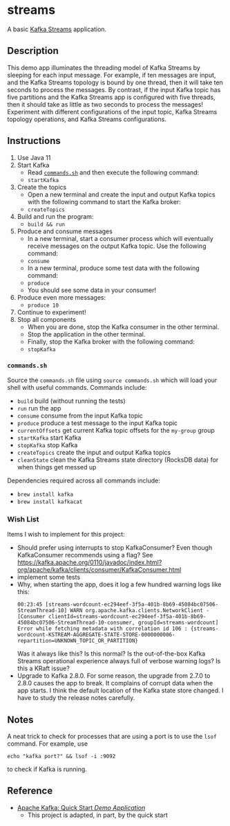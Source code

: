 # streams

A basic [Kafka Streams](https://kafka.apache.org/documentation/streams/) application.

## Description

This demo app illuminates the threading model of Kafka Streams by sleeping for each input message. For example, if ten messages are
input, and the Kafka Streams topology is bound by one thread, then it will take ten seconds to process the messages. By
contrast, if the input Kafka topic has five partitions and the Kafka Streams app is configured with five threads, then
it should take as little as two seconds to process the messages! Experiment with different configurations of the input
topic, Kafka Streams topology operations, and Kafka Streams configurations.   

## Instructions

1. Use Java 11
1. Start Kafka
   *  Read [`commands.sh`](#commandssh) and then execute the following command:
   * `startKafka`
1. Create the topics
   * Open a new terminal and create the input and output Kafka topics with the following command to start the Kafka broker:
   * `createTopics`
1. Build and run the program:
   * `build && run`
1. Produce and consume messages
   * In a new terminal, start a consumer process which will eventually receive messages on the output Kafka topic. Use
     the following command:
   * `consume`
   * In a new terminal, produce some test data with the following command:
   * `produce`
   * You should see some data in your consumer!
1. Produce even more messages:
   * `produce 10`
1. Continue to experiment!
1. Stop all components
   * When you are done, stop the Kafka consumer in the other terminal.
   * Stop the application in the other terminal.
   * Finally, stop the Kafka broker with the following command:
   * `stopKafka`

### `commands.sh`

Source the `commands.sh` file using `source commands.sh` which will load your shell with useful 
commands. Commands include:

  * `build` build (without running the tests)
  * `run` run the app
  * `consume` consume from the input Kafka topic
  * `produce` produce a test message to the input Kafka topic 
  * `currentOffsets` get current Kafka topic offsets for the `my-group` group 
  * `startKafka` start Kafka
  * `stopKafka` stop Kafka
  * `createTopics` create the input and output Kafka topics 
  * `cleanState` clean the Kafka Streams state directory (RocksDB data) for when things get messed up  
  
Dependencies required across all commands include:

  * `brew install kafka`
  * `brew install kafkacat`
  
### Wish List

Items I wish to implement for this project:

  * Should prefer using interrupts to stop KafkaConsumer? Even though KafkaConsumer recommends
    using a flag? See <https://kafka.apache.org/0110/javadoc/index.html?org/apache/kafka/clients/consumer/KafkaConsumer.html>
  * implement some tests
  * Why, when starting the app, does it log a few hundred warning logs like this:
    ```
    00:23:45 [streams-wordcount-ec294eef-3f5a-401b-8b69-45084bc07506-StreamThread-10] WARN org.apache.kafka.clients.NetworkClient - [Consumer clientId=streams-wordcount-ec294eef-3f5a-401b-8b69-45084bc07506-StreamThread-10-consumer, groupId=streams-wordcount] Error while fetching metadata with correlation id 106 : {streams-wordcount-KSTREAM-AGGREGATE-STATE-STORE-0000000006-repartition=UNKNOWN_TOPIC_OR_PARTITION}
    ```
    Was it always like this? Is this normal? Is the out-of-the-box Kafka Streams operational experience always full of
    verbose warning logs? Is this a KRaft issue? 
  * Upgrade to Kafka 2.8.0. For some reason, the upgrade from 2.7.0 to 2.8.0 causes the app to break. It complains of corrupt
    data when the app starts. I think the default location of the Kafka state store changed. I have to study the release
    notes carefully.  
    
## Notes

A neat trick to check for processes that are using a port is to use the `lsof` command. For example, use

```echo "kafka port?" && lsof -i :9092```

to check if Kafka is running. 

## Reference

* [Apache Kafka: Quick Start *Demo Application*](https://kafka.apache.org/25/documentation/streams/quickstart)
  * This project is adapted, in part, by the quick start
